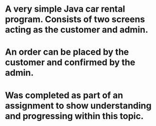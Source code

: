 # A very simple Java car rental program. Consists of two screens acting as the customer and admin. 
# An order can be placed by the customer and confirmed by the admin. 
# Was completed as part of an assignment to show understanding and progressing within this topic. 
